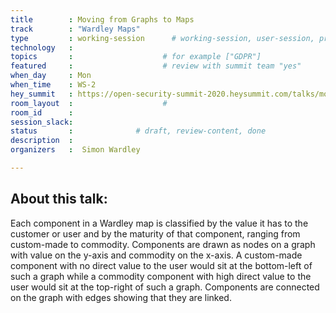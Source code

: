 ```yaml
---
title        : Moving from Graphs to Maps 
track        : "Wardley Maps"
type         : working-session      # working-session, user-session, product-session
technology   :
topics       :                    # for example ["GDPR"]
featured     :                    # review with summit team "yes"
when_day     : Mon
when_time    : WS-2
hey_summit   : https://open-security-summit-2020.heysummit.com/talks/moving-from-graphs-to-maps/
room_layout  :                    #
room_id      : 
session_slack: 
status       :              # draft, review-content, done
description  : 
organizers   :  Simon Wardley

---
```


## About this talk: 
Each component in a Wardley map is classified by the value it has to the customer or user and by the maturity of that component, ranging from custom-made to commodity. Components are drawn as nodes on a graph with value on the y-axis and commodity on the x-axis. A custom-made component with no direct value to the user would sit at the bottom-left of such a graph while a commodity component with high direct value to the user would sit at the top-right of such a graph. Components are connected on the graph with edges showing that they are linked. 

